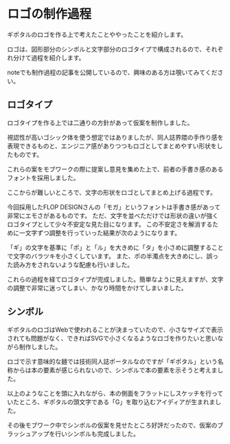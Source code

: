 # ロゴの制作過程

ギポタルのロゴを作る上で考えたことややったことを紹介します。

ロゴは、図形部分のシンボルと文字部分のロゴタイプで構成されるので、それぞれ分けて過程を紹介します。

noteでも制作過程の記事を公開しているので、興味のある方は覗いてみてください。

## ロゴタイプ

ロゴタイプを作る上では二通りの方針があって仮案を制作しました。

視認性が高いゴシック体を使う想定ではありましたが、同人誌界隈の手作り感を表現できるものと、エンジニア感がありつつもロゴとしてまとめやすい形状をしたものです。

<!-- TODO: 画像 -->

これらの案をモブワークの際に提案し意見を集めた上で、前者の手書き感のあるフォントを採用しました。

ここからが難しいところで、文字の形状をロゴとしてまとめ上げる過程です。

今回採用したFLOP DESIGNさんの「モガ」というフォントは手書き感があって非常にエモさがあるものです。
ただ、文字を並べただけでは形状の違いが強くロゴタイプとして少々不安定な見た目になります。
この不安定さを解消するために一文字ずつ調整を行っていった結果が次のようになります。

<!-- TODO: 画像 -->

「ギ」の文字を基準に「ポ」と「ル」を大きめに「タ」を小さめに調整することで文字のバラツキを小さくしています。
また、ポの半濁点を大きめにし、誤った読み方をされないような配慮も行いました。

これらの過程を経てロゴタイプが完成しました。簡単なように見えますが、文字の調整で非常に迷ってしまい、かなり時間をかけてしまいました。

## シンボル

ギポタルのロゴはWebで使われることが決まっていたので、小さなサイズで表示されても問題がなく、できればSVGで小さくなるようなロゴを作りたいと思いながら制作しました。

ロゴで示す意味的な麺では技術同人誌ポータルなのですが「ギポタル」という名称からは本の要素が感じられないので、シンボルで本の要素を示そうと考えました。

以上のようなことを頭に入れながら、本の側面をフラットにしスケッチを行っていたところ、ギポタルの頭文字である「G」を取り込むアイディアが生まれました。

その後モブワーク中でシンボルの仮案を見せたところ好評だったので、仮案のブラッシュアップを行いシンボルも完成しました。

